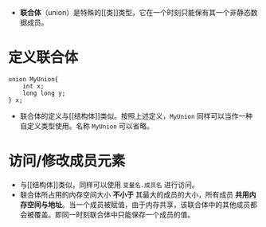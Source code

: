 - **联合体**（union）是特殊的[[类]]类型，它在一个时刻只能保有其一个非静态数据成员。

# 定义联合体
```
union MyUnion{
	int x;
	long long y;
} x;
```
- 联合体的定义与[[结构体]]类似。按照上述定义，`MyUnion` 同样可以当作一种自定义类型使用。名称 `MyUnion` 可以省略。
# 访问/修改成员元素

- 与[[结构体]]类似，同样可以使用 `变量名.成员名` 进行访问。
- 联合体所占用的内存空间大小 **不小于** 其最大的成员的大小，所有成员 **共用内存空间与地址**。当一个成员被赋值，由于内存共享，该联合体中的其他成员都会被覆盖。即同一时刻联合体中只能保存一个成员的值。